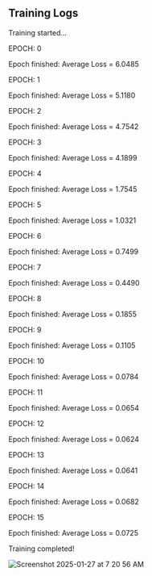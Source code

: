 ## Training Logs

Training started...

EPOCH: 0

Epoch finished: Average Loss = 6.0485

EPOCH: 1

Epoch finished: Average Loss = 5.1180

EPOCH: 2

Epoch finished: Average Loss = 4.7542

EPOCH: 3

Epoch finished: Average Loss = 4.1899

EPOCH: 4

Epoch finished: Average Loss = 1.7545

EPOCH: 5

Epoch finished: Average Loss = 1.0321

EPOCH: 6

Epoch finished: Average Loss = 0.7499

EPOCH: 7

Epoch finished: Average Loss = 0.4490

EPOCH: 8

Epoch finished: Average Loss = 0.1855

EPOCH: 9

Epoch finished: Average Loss = 0.1105

EPOCH: 10

Epoch finished: Average Loss = 0.0784

EPOCH: 11

Epoch finished: Average Loss = 0.0654

EPOCH: 12

Epoch finished: Average Loss = 0.0624

EPOCH: 13

Epoch finished: Average Loss = 0.0641

EPOCH: 14

Epoch finished: Average Loss = 0.0682

EPOCH: 15

Epoch finished: Average Loss = 0.0725

Training completed!

![Screenshot 2025-01-27 at 7 20 56 AM](https://github.com/user-attachments/assets/afe9dcae-6642-41c3-841f-136aba8fae47)

